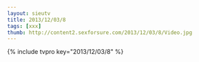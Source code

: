 ```yaml
--- 
layout: sieutv
title: 2013/12/03/8
tags: [xxx]
thumb: http://content2.sexforsure.com/2013/12/03/8/Video.jpg
---
```

{% include tvpro key="2013/12/03/8" %} 
